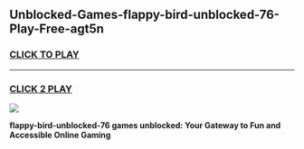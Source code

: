 
## Unblocked-Games-flappy-bird-unblocked-76-Play-Free-agt5n
<h3>
<a href="https://premium76.site?title=flappy-bird-unblocked-76&ref=17A">CLICK TO PLAY</a></h3>
<hr>

<h3>
<a href="https://premium76.site?title=flappy-bird-unblocked-76&ref=17A">CLICK 2 PLAY</a>
  
</h3>

<a href="https://premium76.site?title=flappy-bird-unblocked-76&ref=17A"><img src="https://clearcache.store/games.png"></a>


**flappy-bird-unblocked-76 games unblocked: Your Gateway to Fun and Accessible Online Gaming**
